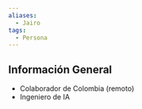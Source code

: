 ```yaml
---
aliases:
  - Jairo
tags:
  - Persona
---
```


## Información General
- Colaborador de Colombia (remoto)
- Ingeniero de IA
